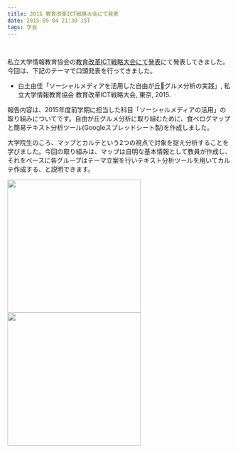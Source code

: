 ```yaml
---
title: 2015 教育改革ICT戦略大会にて発表
date: 2015-09-04 21:30 JST
tags: 学会
---
```


<br>

私立大学情報教育協会の[教育改革ICT戦略大会にて発表](http://www.juce.jp/LINK/taikai/taikai2015.htm)にて発表してきました。今回は、下記のテーマで口頭発表を行ってきました。

- 白土由佳「ソーシャルメディアを活用した自由が丘グルメ分析の実践」, 私立大学情報教育協会 教育改革ICT戦略大会, 東京, 2015.

報告内容は、2015年度前学期に担当した科目「ソーシャルメディアの活用」の取り組みについてです。自由が丘グルメ分析に取り組むために、食べログマップと簡易テキスト分析ツール(Googleスプレッドシート製)を作成しました。

大学院生のころ、マップとカルテという2つの視点で対象を捉え分析することを学びました。今回の取り組みは、マップは自明な基本情報として教員が作成し、それをベースに各グループはテーマ立案を行いテキスト分析ツールを用いてカルテ作成する、と説明できます。

<img src="https://i.gyazo.com/e7d7822fbb548b30bf7b785d36210a5f.png" width=300px />
<img src="https://i.gyazo.com/b74f1b2f7ec7a8e5e69f11ebbb642a9f.png" width=300px />

<br>